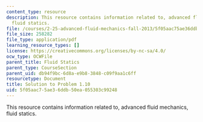 ```yaml
---
content_type: resource
description: This resource contains information related to, advanced fluid mechanics,
  fluid statics.
file: /courses/2-25-advanced-fluid-mechanics-fall-2013/5f05aac75ae36ddb50ea055303c99248_MIT2_25F13_Shapi1.10_Solu.pdf
file_size: 258282
file_type: application/pdf
learning_resource_types: []
license: https://creativecommons.org/licenses/by-nc-sa/4.0/
ocw_type: OCWFile
parent_title: Fluid Statics
parent_type: CourseSection
parent_uid: db94f9bc-6d8a-e9b8-3848-c09f9aa1c6ff
resourcetype: Document
title: Solution to Problem 1.10
uid: 5f05aac7-5ae3-6ddb-50ea-055303c99248
---
```

This resource contains information related to, advanced fluid mechanics, fluid statics.
